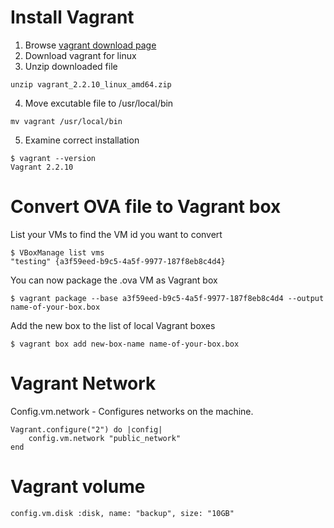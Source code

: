 # Install Vagrant
1. Browse [vagrant download page](https://www.vagrantup.com/downloads)  
2. Download vagrant for linux  
3. Unzip downloaded file  
```
unzip vagrant_2.2.10_linux_amd64.zip
```  
4. Move excutable file to /usr/local/bin  
```
mv vagrant /usr/local/bin
```  
5. Examine correct installation  
```
$ vagrant --version
Vagrant 2.2.10
```  

# Convert OVA file to Vagrant box
List your VMs to find the VM id you want to convert  
```
$ VBoxManage list vms
"testing" {a3f59eed-b9c5-4a5f-9977-187f8eb8c4d4}
```

You can now package the .ova VM as Vagrant box  
```
$ vagrant package --base a3f59eed-b9c5-4a5f-9977-187f8eb8c4d4 --output name-of-your-box.box
```

Add the new box to the list of local Vagrant boxes  
```
$ vagrant box add new-box-name name-of-your-box.box
```

# Vagrant Network
Config.vm.network - Configures networks on the machine.  
```
Vagrant.configure("2") do |config|
	config.vm.network "public_network"
end
```

# Vagrant volume

```
config.vm.disk :disk, name: "backup", size: "10GB"	 
```

